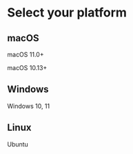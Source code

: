 # Select your platform

## macOS

<VPButton theme="brand" text="Download for Apple Silicon" />

macOS 11.0+

<VPButton theme="brand" text="Download for Intel" />

macOS 10.13+

## Windows

<VPButton theme="brand" text="Download for Windows" />

Windows 10, 11

## Linux

<VPButton theme="brand" text="Download for Linux" />

Ubuntu

<script setup lang="ts">
import VPButton from 'vitepress/client/theme-default/components/VPButton.vue'
</script>

